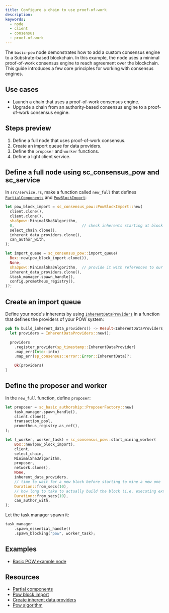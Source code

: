 ```yaml
---
title: Configure a chain to use proof-of-work
description:
keywords:
  - node
  - client
  - consensus
  - proof-of-work
---
```


The `basic-pow` node demonstrates how to add a custom consensus engine to a Substrate-based blockchain.
In this example, the node uses a minimal proof-of-work consensus engine to reach agreement over the blockchain.
This guide introduces a few core principles for working with consensus engines.

## Use cases

- Launch a chain that uses a proof-of-work consensus engine.
- Upgrade a chain from an authority-based consensus engine to a proof-of-work consensus engine.

## Steps preview

1. Define a full node that uses proof-of-work consensus.
1. Create an import queue for data providers.
1. Define the `proposer` and `worker` functions.
1. Define a light client service.

## Define a full node using sc_consensus_pow and sc_service

In `src/service.rs`, make a function called `new_full` that defines [`PartialComponents`](https://paritytech.github.io/substrate/master/sc_service/struct.PartialComponents.html) and [`PowBlockImport`](https://paritytech.github.io/substrate/master/sc_consensus_pow/struct.PowBlockImport.html):

```rust
let pow_block_import = sc_consensus_pow::PowBlockImport::new(
  client.clone(),
  client.clone(),
  sha3pow::MinimalSha3Algorithm,
  0,                              // check inherents starting at block 0
  select_chain.clone(),
  inherent_data_providers.clone(),
  can_author_with,
);

let import_queue = sc_consensus_pow::import_queue(
  Box::new(pow_block_import.clone()),
  None,
  sha3pow::MinimalSha3Algorithm,  // provide it with references to our client
  inherent_data_providers.clone(),
  &task_manager.spawn_handle(),
  config.prometheus_registry(),
)?;
```

## Create an import queue

Define your node's inherents by using [`InherentDataProviders`](https://paritytech.github.io/substrate/master/sc_consensus_aura/struct.InherentDataProvider.html) in a function that defines the providers of your POW system:

```rust
pub fn build_inherent_data_providers() -> Result<InherentDataProviders, ServiceError> {
  let providers = InherentDataProviders::new();

  providers
    .register_provider(sp_timestamp::InherentDataProvider)
    .map_err(Into::into)
    .map_err(sp_consensus::error::Error::InherentData)?;

    Ok(providers)
}
```

## Define the proposer and worker

In the `new_full` function, define `proposer`:

```rust
let proposer = sc_basic_authorship::ProposerFactory::new(
    task_manager.spawn_handle(),
    client.clone(),
    transaction_pool,
    prometheus_registry.as_ref(),
);

let (_worker, worker_task) = sc_consensus_pow::start_mining_worker(
    Box::new(pow_block_import),
    client,
    select_chain,
    MinimalSha3Algorithm,
    proposer,
    network.clone(),
    None,
    inherent_data_providers,
    // time to wait for a new block before starting to mine a new one
    Duration::from_secs(10),
    // how long to take to actually build the block (i.e. executing extrinsics)
    Duration::from_secs(10),
    can_author_with,
);
```

Let the task manager spawn it:

```rust
task_manager
    .spawn_essential_handle()
    .spawn_blocking("pow", worker_task);
```

## Examples

- [Basic POW example node](https://github.com/substrate-developer-hub/substrate-how-to-guides/tree/main/example-code/consensus-nodes/POW)

## Resources

- [Partial components](https://paritytech.github.io/substrate/master/sc_service/struct.PartialComponents.html)
- [Pow block import](https://paritytech.github.io/substrate/master/sc_consensus_pow/struct.PowBlockImport.html)
- [Create inherent data providers](https://paritytech.github.io/substrate/master/sp_inherents/trait.CreateInherentDataProviders.html)
- [Pow algorithm](https://paritytech.github.io/substrate/master/sc_consensus_pow/trait.PowAlgorithm.html)
